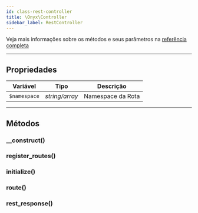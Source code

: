 ```yaml
---
id: class-rest-controller
title: \Onyx\Controller
sidebar_label: RestController
---
```


Veja mais informações sobre os métodos e seus parâmetros na [referência completa](https://github.com/andremacola/onyx-theme/blob/master/core/app/Onyx/RestController.php)

---

## Propriedades

| Variável     | Tipo           | Descrição         |
|--------------|----------------|-------------------|
| `$namespace` | *string/array* | Namespace da Rota |

---

## Métodos

### __construct()
### register_routes()
### initialize()
### route()
### rest_response()
